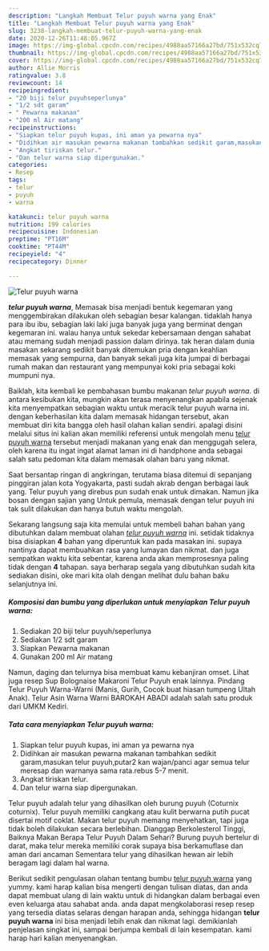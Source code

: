 ```yaml
---
description: "Langkah Membuat Telur puyuh warna yang Enak"
title: "Langkah Membuat Telur puyuh warna yang Enak"
slug: 3238-langkah-membuat-telur-puyuh-warna-yang-enak
date: 2020-12-26T11:48:05.967Z
image: https://img-global.cpcdn.com/recipes/4988aa57166a27bd/751x532cq70/telur-puyuh-warna-foto-resep-utama.jpg
thumbnail: https://img-global.cpcdn.com/recipes/4988aa57166a27bd/751x532cq70/telur-puyuh-warna-foto-resep-utama.jpg
cover: https://img-global.cpcdn.com/recipes/4988aa57166a27bd/751x532cq70/telur-puyuh-warna-foto-resep-utama.jpg
author: Allie Morris
ratingvalue: 3.8
reviewcount: 14
recipeingredient:
- "20 biji telur puyuhseperlunya"
- "1/2 sdt garam"
- " Pewarna makanan"
- "200 ml Air matang"
recipeinstructions:
- "Siapkan telur puyuh kupas, ini aman ya pewarna nya"
- "Didihkan air masukan pewarna makanan tambahkan sedikit garam,masukan telur puyuh,putar2 kan wajan/panci agar semua telur meresap dan warnanya sama rata.rebus 5-7 menit."
- "Angkat tiriskan telur."
- "Dan telur warna siap dipergunakan."
categories:
- Resep
tags:
- telur
- puyuh
- warna

katakunci: telur puyuh warna 
nutrition: 199 calories
recipecuisine: Indonesian
preptime: "PT16M"
cooktime: "PT44M"
recipeyield: "4"
recipecategory: Dinner

---
```



![Telur puyuh warna](https://img-global.cpcdn.com/recipes/4988aa57166a27bd/751x532cq70/telur-puyuh-warna-foto-resep-utama.jpg)

<b><i>telur puyuh warna</i></b>, Memasak bisa menjadi bentuk kegemaran yang menggembirakan dilakukan oleh sebagian besar kalangan. tidaklah hanya para ibu ibu, sebagian laki laki juga banyak juga yang berminat dengan kegemaran ini. walau hanya untuk sekedar kebersamaan dengan sahabat atau memang sudah menjadi passion dalam dirinya. tak heran dalam dunia masakan sekarang sedikit banyak ditemukan pria dengan keahlian memasak yang sempurna, dan banyak sekali juga kita jumpai di berbagai rumah makan dan restaurant yang mempunyai koki pria sebagai koki mumpuni nya.

Baiklah, kita kembali ke pembahasan bumbu makanan <i>telur puyuh warna</i>. di antara kesibukan kita, mungkin akan terasa menyenangkan apabila sejenak kita menyempatkan sebagian waktu untuk meracik telur puyuh warna ini. dengan keberhasilan kita dalam memasak hidangan tersebut, akan membuat diri kita bangga oleh hasil olahan kalian sendiri. apalagi disini melalui situs ini kalian akan memiliki referensi untuk mengolah menu <u>telur puyuh warna</u> tersebut menjadi makanan yang enak dan menggugah selera, oleh karena itu ingat ingat alamat laman ini di handphone anda sebagai salah satu pedoman kita dalam memasak olahan baru yang nikmat.

Saat bersantap ringan di angkringan, terutama biasa ditemui di sepanjang pinggiran jalan kota Yogyakarta, pasti sudah akrab dengan berbagai lauk yang. Telur puyuh yang direbus pun sudah enak untuk dimakan. Namun jika bosan dengan sajian yang Untuk pemula, memasak dengan telur puyuh ini tak sulit dilakukan dan hanya butuh waktu mengolah.


Sekarang langsung saja kita memulai untuk membeli bahan bahan yang dibutuhkan dalam membuat olahan <u><i>telur puyuh warna</i></u> ini. setidak tidaknya bisa disiapkan <b>4</b> bahan yang diperuntuk kan pada masakan ini. supaya nantinya dapat membuahkan rasa yang lumayan dan nikmat. dan juga sempatkan waktu kita sebentar, karena anda akan memprosesnya paling tidak dengan <b>4</b> tahapan. saya berharap segala yang dibutuhkan sudah kita sediakan disini, oke mari kita olah dengan melihat dulu bahan baku selanjutnya ini.

<!--inarticleads1-->

##### Komposisi dan bumbu yang diperlukan untuk menyiapkan Telur puyuh warna:

1. Sediakan 20 biji telur puyuh/seperlunya
1. Sediakan 1/2 sdt garam
1. Siapkan  Pewarna makanan
1. Gunakan 200 ml Air matang


Namun, daging dan telurnya bisa membuat kamu kebanjiran omset. Lihat juga resep Sup Bolognaise Makaroni Telur Puyuh enak lainnya. Pindang Telur Puyuh Warna-Warni (Manis, Gurih, Cocok buat hiasan tumpeng Ultah Anak). Telur Asin Warna Warni BAROKAH ABADI adalah salah satu produk dari UMKM Kediri. 

<!--inarticleads2-->

##### Tata cara menyiapkan Telur puyuh warna:

1. Siapkan telur puyuh kupas, ini aman ya pewarna nya
1. Didihkan air masukan pewarna makanan tambahkan sedikit garam,masukan telur puyuh,putar2 kan wajan/panci agar semua telur meresap dan warnanya sama rata.rebus 5-7 menit.
1. Angkat tiriskan telur.
1. Dan telur warna siap dipergunakan.


Telur puyuh adalah telur yang dihasilkan oleh burung puyuh (Coturnix coturnix). Telur puyuh memiliki cangkang atau kulit berwarna putih pucat disertai motif coklat. Makan telur puyuh memang menyehatkan, tapi juga tidak boleh dilakukan secara berlebihan. Dianggap Berkolesterol Tinggi, Baiknya Makan Berapa Telur Puyuh Dalam Sehari? Burung puyuh bertelur di darat, maka telur mereka memiliki corak supaya bisa berkamuflase dan aman dari ancaman Sementara telur yang dihasilkan hewan air lebih beragam lagi dalam hal warna. 

Berikut sedikit pengulasan olahan tentang bumbu <u>telur puyuh warna</u> yang yummy. kami harap kalian bisa mengerti dengan tulisan diatas, dan anda dapat membuat ulang di lain waktu untuk di hidangkan dalam berbagai even even keluarga atau sahabat anda. anda dapat mengkolaborasi resep resep yang tersedia diatas selaras dengan harapan anda, sehingga hidangan <b>telur puyuh warna</b> ini bisa menjadi lebih enak dan nikmat lagi. demikianlah penjelasan singkat ini, sampai berjumpa kembali di lain kesempatan. kami harap hari kalian menyenangkan.

